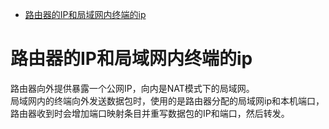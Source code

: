 * [路由器的IP和局域网内终端的ip](#路由器的IP和局域网内终端的ip)

# 路由器的IP和局域网内终端的ip
路由器向外提供暴露一个公网IP，向内是NAT模式下的局域网。  
局域网内的终端向外发送数据包时，使用的是路由器分配的局域网ip和本机端口，路由器收到时会增加端口映射条目并重写数据包的IP和端口，然后转发。